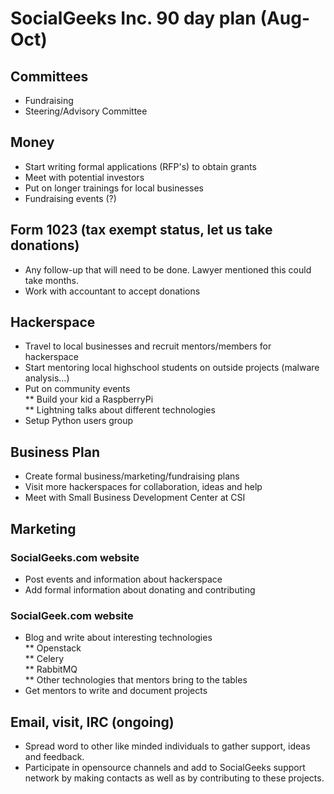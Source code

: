 # SocialGeeks Inc. 90 day plan (Aug-Oct)

## Committees  
* Fundraising  
* Steering/Advisory Committee  

## Money  
* Start writing formal applications (RFP's) to obtain grants  
* Meet with potential investors  
* Put on longer trainings for local businesses  
* Fundraising events (?)  

## Form 1023 (tax exempt status, let us take donations)   
* Any follow-up that will need to be done.  Lawyer mentioned this could take months.  
* Work with accountant to accept donations  

## Hackerspace  
* Travel to local businesses and recruit mentors/members for hackerspace  
* Start mentoring local highschool students on outside projects (malware analysis...)  
* Put on community events  
** Build your kid a RaspberryPi  
** Lightning talks about different technologies  
* Setup Python users group  

## Business Plan  
* Create formal business/marketing/fundraising plans  
* Visit more hackerspaces for collaboration, ideas and help  
* Meet with Small Business Development Center at CSI  

## Marketing  
### SocialGeeks.com website  
* Post events and information about hackerspace  
* Add formal information about donating and contributing  

### SocialGeek.com website  
* Blog and write about interesting technologies  
** Openstack  
** Celery  
** RabbitMQ  
** Other technologies that mentors bring to the tables  
* Get mentors to write and document projects  

## Email, visit, IRC (ongoing) 
* Spread word to other like minded individuals to gather support, ideas and feedback.  
* Participate in opensource channels and add to SocialGeeks support network by making contacts as well as by contributing to these projects.  
 
